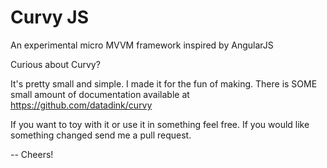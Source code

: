 # Curvy JS
An experimental micro MVVM framework inspired by AngularJS

Curious about Curvy?

It's pretty small and simple. 
I made it for the fun of making. 
There is SOME small amount of documentation available at https://github.com/datadink/curvy

If you want to toy with it or use it in something feel free.
If you would like something changed send me a pull request.


-- Cheers!
